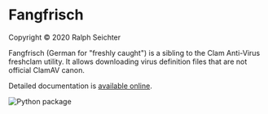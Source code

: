 # Fangfrisch

Copyright © 2020 Ralph Seichter

Fangfrisch (German for "freshly caught") is a sibling to the Clam Anti-Virus freshclam utility.
It allows downloading virus definition files that are not official ClamAV canon.

Detailed documentation is [available online](https://rseichter.github.io/fangfrisch/).

![Python package](https://github.com/rseichter/fangfrisch/workflows/Python%20package/badge.svg)
